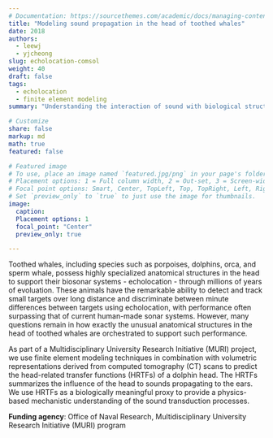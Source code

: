 ```yaml
---
# Documentation: https://sourcethemes.com/academic/docs/managing-content/
title: "Modeling sound propagation in the head of toothed whales"
date: 2018
authors: 
  - leewj
  - yjcheong
slug: echolocation-comsol
weight: 40
draft: false
tags: 
  - echolocation
  - finite element modeling
summary: "Understanding the interaction of sound with biological structures in toothed whale head."

# Customize
share: false
markup: md
math: true
featured: false

# Featured image
# To use, place an image named `featured.jpg/png` in your page's folder.
# Placement options: 1 = Full column width, 2 = Out-set, 3 = Screen-width
# Focal point options: Smart, Center, TopLeft, Top, TopRight, Left, Right, BottomLeft, Bottom, BottomRight
# Set `preview_only` to `true` to just use the image for thumbnails.
image:
  caption:
  Placement options: 1
  focal_point: "Center"
  preview_only: true

---
```


Toothed whales, including species such as porpoises, dolphins, orca, and sperm whale, possess highly specialized anatomical structures in the head to support their biosonar systems - echolocation - through millions of years of evoluation. These animals have the remarkable ability to detect and track small targets over long distance and discriminate between minute differences between targets using echolocation, with performance often surpassing that of current human-made sonar systems. However, many questions remain in how exactly the unusual anatomical structures in the head of toothed whales are orchestrated to support such performance.

As part of a Multidisciplinary University Research Initiative (MURI) project, we use finite element modeling techniques in combination with volumetric representations derived from computed tomography (CT) scans to predict the head-related transfer functions (HRTFs) of a dolphin head. The HRTFs summarizes the influence of the head to sounds propagating to the ears. We use HRTFs as a biologically meaningful proxy to provide a physics-based mechanistic understanding of the sound transduction processes.

<!-- TODO: link ASA 2023 talk -->

**Funding agency**: Office of Naval Research, Multidisciplinary University Research Initiative (MURI) program